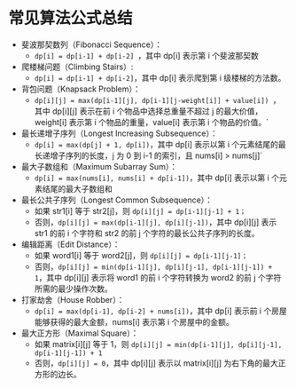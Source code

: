 # 常见算法公式总结
+ 斐波那契数列（Fibonacci Sequence）：
  + `dp[i] = dp[i-1] + dp[i-2] `，其中 dp[i] 表示第 i 个斐波那契数
+ 爬楼梯问题（Climbing Stairs）:
  +  `dp[i] = dp[i-1] + dp[i-2]`，其中 dp[i] 表示爬到第 i 级楼梯的方法数。
+ 背包问题（Knapsack Problem）：
  + `dp[i][j] = max(dp[i-1][j], dp[i-1][j-weight[i]] + value[i]) `，其中 dp[i][j] 表示在前 i 个物品中选择总重量不超过 j 的最大价值，weight[i] 表示第 i 个物品的重量，value[i] 表示第 i 个物品的价值。`
+ 最长递增子序列（Longest Increasing Subsequence）：
  + `dp[i] = max(dp[j] + 1, dp[i])`，其中 dp[i] 表示以第 i 个元素结尾的最长递增子序列的长度，j 为 0 到 i-1 的索引，且 nums[i] > nums[j]`
+ 最大子数组和（Maximum Subarray Sum）：
  + `dp[i] = max(nums[i], nums[i] + dp[i-1])`，其中 dp[i] 表示以第 i 个元素结尾的最大子数组和
+ 最长公共子序列（Longest Common Subsequence）：
  + 如果 str1[i] 等于 str2[j]，则 `dp[i][j] = dp[i-1][j-1] + 1；`
  + 否则，`dp[i][j] = max(dp[i-1][j], dp[i][j-1])`，其中 dp[i][j] 表示 str1 的前 i 个字符和 str2 的前 j 个字符的最长公共子序列的长度。
+ 编辑距离（Edit Distance）：
  + 如果 word1[i] 等于 word2[j]，则 `dp[i][j] = dp[i-1][j-1]；`
  + 否则，`dp[i][j] = min(dp[i-1][j], dp[i][j-1], dp[i-1][j-1]) + 1`，其中 dp[i][j] 表示将 word1 的前 i 个字符转换为 word2 的前 j 个字符所需的最少操作次数。
+ 打家劫舍（House Robber）：
  + `dp[i] = max(dp[i-1], dp[i-2] + nums[i])`，其中 dp[i] 表示前 i 个房屋能够获得的最大金额，nums[i] 表示第 i 个房屋中的金额。
+ 最大正方形（Maximal Square）：
  + 如果 matrix[i][j] 等于 1，则 `dp[i][j] = min(dp[i-1][j], dp[i][j-1], dp[i-1][j-1]) + 1`
  + 否则，`dp[i][j] = 0`，其中 dp[i][j] 表示以 matrix[i][j] 为右下角的最大正方形的边长。